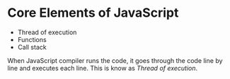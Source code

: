 # Core Elements of JavaScript

- Thread of execution
- Functions
- Call stack

When JavaScript compiler runs the code, it goes through the code line by line and executes each line. This is know as _Thread of execution_.
